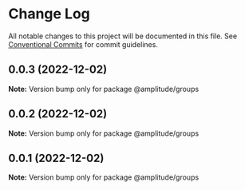 # Change Log

All notable changes to this project will be documented in this file.
See [Conventional Commits](https://conventionalcommits.org) for commit guidelines.

## 0.0.3 (2022-12-02)

**Note:** Version bump only for package @amplitude/groups





## 0.0.2 (2022-12-02)

**Note:** Version bump only for package @amplitude/groups





## 0.0.1 (2022-12-02)

**Note:** Version bump only for package @amplitude/groups
